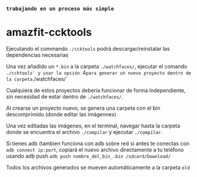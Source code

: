 ### `trabajando en un proceso más simple`



# amazfit-ccktools


Ejecutando el commando `./ccktools` podrá descargar/reinstalar las dependencias necesarias


Una vez añadido un `*.bin` a la carpeta `./watchfaces/`, ejecutar el comando `./ccktools' y usar la opción `4` para generar un nuevo proyecto dentro de la carpeta `./watchfaces/`

Cualquiera de estos proyectos debería funcionar de forma independiente, sin necesidad de estar dentro de `./watchfaces/`.


Al crearse un proyecto nuevo, se genera una carpeta con el bin descomprimido (donde editar las imágennes)

Una vez editadas las imágenes, en el terminal, navegar hasta la carpeta donde se encuentra el archivo `./compilar` y ejecutar `./compilar`.


Si tienes adb (tambien funciona con adb sobre red si antes te conectas con `adb connect ip:port`, copiará el nuevo archivo directamente a tu teléfono usando adb push `adb push nombre_del_bin_.bin /sdcard/Download/`

Todos los archivos generados se mueven automáticamente a la carpeta `old`
